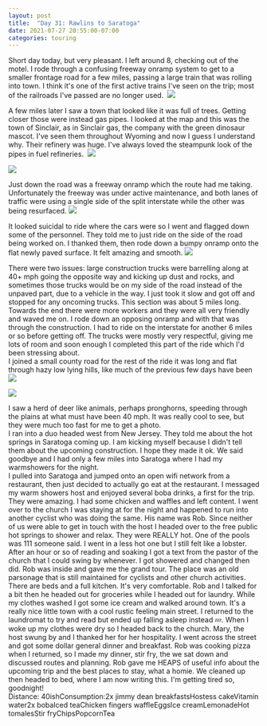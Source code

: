 ```yaml
---
layout: post
title:  "Day 31: Rawlins to Saratoga"
date: 2021-07-27 20:55:00-07:00
categories: touring
---
```

Short day today, but very pleasant. I left around 8, checking out of the motel. I rode through a confusing freeway onramp system to get to a smaller frontage road for a few miles, passing a large train that was rolling into town. I think it's one of the first active trains I've seen on the trip; most of the railroads I've passed are no longer used. 
[![](https://lh3.googleusercontent.com/-eEQMcUCRa60/YQDVJjcn9_I/AAAAAAAAVZI/lvSJaN8LmKsctLBx_p8NhAgCW3X4qKxvQCLcBGAsYHQ/s1600/1627444512155413-0.png)](https://lh3.googleusercontent.com/-eEQMcUCRa60/YQDVJjcn9_I/AAAAAAAAVZI/lvSJaN8LmKsctLBx_p8NhAgCW3X4qKxvQCLcBGAsYHQ/s1600/1627444512155413-0.png)
  
A few miles later I saw a town that looked like it was full of trees. Getting closer those were instead gas pipes. I looked at the map and this was the town of Sinclair, as in Sinclair gas, the company with the green dinosaur mascot. I've seen them throughout Wyoming and now I guess I understand why. Their refinery was huge. I've always loved the steampunk look of the pipes in fuel refineries. 
[![](https://lh3.googleusercontent.com/-JUOpzIibFGs/YQDVHvey1eI/AAAAAAAAVZE/Di4OUwIWauo5VKlYdjV6no_pYvyZb7XTgCLcBGAsYHQ/s1600/1627444504611806-1.png)](https://lh3.googleusercontent.com/-JUOpzIibFGs/YQDVHvey1eI/AAAAAAAAVZE/Di4OUwIWauo5VKlYdjV6no_pYvyZb7XTgCLcBGAsYHQ/s1600/1627444504611806-1.png)

[![](https://lh3.googleusercontent.com/-li7YHOXKwO0/YQDVF5fIDcI/AAAAAAAAVZA/uiCpDv4CIX4sHRSiHDlhfQFv4JPjt00xgCLcBGAsYHQ/s1600/1627444494610567-2.png)](https://lh3.googleusercontent.com/-li7YHOXKwO0/YQDVF5fIDcI/AAAAAAAAVZA/uiCpDv4CIX4sHRSiHDlhfQFv4JPjt00xgCLcBGAsYHQ/s1600/1627444494610567-2.png)
  
Just down the road was a freeway onramp which the route had me taking. Unfortunately the freeway was under active maintenance, and both lanes of traffic were using a single side of the split interstate while the other was being resurfaced.
[![](https://lh3.googleusercontent.com/-N2s29nuAJ1g/YQDVDIt-cUI/AAAAAAAAVY8/WQlzGV7LiBIOexAI9pT9-sVb33BwdXiuACLcBGAsYHQ/s1600/1627444484573395-3.png)](https://lh3.googleusercontent.com/-N2s29nuAJ1g/YQDVDIt-cUI/AAAAAAAAVY8/WQlzGV7LiBIOexAI9pT9-sVb33BwdXiuACLcBGAsYHQ/s1600/1627444484573395-3.png)
  
It looked suicidal to ride where the cars were so I went and flagged down some of the personnel. They told me to just ride on the side of the road being worked on. I thanked them, then rode down a bumpy onramp onto the flat newly paved surface. It felt amazing and smooth.
[![](https://lh3.googleusercontent.com/-LatZkKsQQuU/YQDVA-mvsxI/AAAAAAAAVY4/q-0zywC-l0sjJ23rK3WKlwJDSdAbqCjHwCLcBGAsYHQ/s1600/1627444476865159-4.png)](https://lh3.googleusercontent.com/-LatZkKsQQuU/YQDVA-mvsxI/AAAAAAAAVY4/q-0zywC-l0sjJ23rK3WKlwJDSdAbqCjHwCLcBGAsYHQ/s1600/1627444476865159-4.png)
  
There were two issues: large construction trucks were barrelling along at 40+ mph going the opposite way and kicking up dust and rocks, and sometimes those trucks would be on my side of the road instead of the unpaved part, due to a vehicle in the way. I just took it slow and got off and stopped for any oncoming trucks. This section was about 5 miles long. Towards the end there were more workers and they were all very friendly and waved me on. I rode down an opposing onramp and with that was through the construction. I had to ride on the interstate for another 6 miles or so before getting off. The trucks were mostly very respectful, giving me lots of room and soon enough I completed this part of the ride which I'd been stressing about.   
I joined a small county road for the rest of the ride it was long and flat through hazy low lying hills, like much of the previous few days have been
[![](https://lh3.googleusercontent.com/-hqHv6gS-dz8/YQDU-jNK5rI/AAAAAAAAVY0/IhHNjZHCAbgwU-cP_mIgNjTYleG43MyrQCLcBGAsYHQ/s1600/1627444466705202-5.png)](https://lh3.googleusercontent.com/-hqHv6gS-dz8/YQDU-jNK5rI/AAAAAAAAVY0/IhHNjZHCAbgwU-cP_mIgNjTYleG43MyrQCLcBGAsYHQ/s1600/1627444466705202-5.png)

[![](https://lh3.googleusercontent.com/-xtwk0zEL118/YQDU8IOC26I/AAAAAAAAVYw/mkJxfO_JURw3bltnruyjmW9E5JijkzXKQCLcBGAsYHQ/s1600/1627444457866269-6.png)](https://lh3.googleusercontent.com/-xtwk0zEL118/YQDU8IOC26I/AAAAAAAAVYw/mkJxfO_JURw3bltnruyjmW9E5JijkzXKQCLcBGAsYHQ/s1600/1627444457866269-6.png)
  
I saw a herd of deer like animals, perhaps pronghorns, speeding through the plains at what must have been 40 mph. It was really cool to see, but they were much too fast for me to get a photo.  
I ran into a duo headed west from New Jersey. They told me about the hot springs in Saratoga coming up. I am kicking myself because I didn't tell them about the upcoming construction. I hope they made it ok. We said goodbye and I had only a few miles into Saratoga where I had my warmshowers for the night.   
I pulled into Saratoga and jumped onto an open wifi network from a restaurant, then just decided to actually go eat at the restaurant. I messaged my warm showers host and enjoyed several boba drinks, a first for the trip. They were amazing. I had some chicken and waffles and left content. I went over to the church I was staying at for the night and happened to run into another cyclist who was doing the same. His name was Rob. Since neither of us were able to get in touch with the host I headed over to the free public hot springs to shower and relax. They were REALLY hot. One of the pools was 111 someone said. I went in a less hot one but I still felt like a lobster. After an hour or so of reading and soaking I got a text from the pastor of the church that I could swing by whenever. I got showered and changed then did. Rob was inside and gave me the grand tour. The place was an old parsonage that is still maintained for cyclists and other church activities. There are beds and a full kitchen. It's very comfortable. Rob and I talked for a bit then he headed out for groceries while I headed out for laundry. While my clothes washed I got some ice cream and walked around town. It's a really nice little town with a cool rustic feeling main street. I returned to the laundromat to try and read but ended up falling asleep instead 💤. When I woke up my clothes were dry so I headed back to the church. Mary, the host swung by and I thanked her for her hospitality. I went across the street and got some dollar general dinner and breakfast. Rob was cooking pizza when I returned, so I made my dinner, stir fry, the we sat down and discussed routes and planning. Rob gave me HEAPS of useful info about the upcoming trip and the best places to stay, what a homie. We cleaned up then headed to bed, where I am now writing this. I'm getting tired so, goodnight!  
Distance: 40ishConsumption:2x jimmy dean breakfastsHostess cakeVitamin water2x bobaIced teaChicken fingers waffleEggsIce creamLemonadeHot tomalesStir fryChipsPopcornTea  

